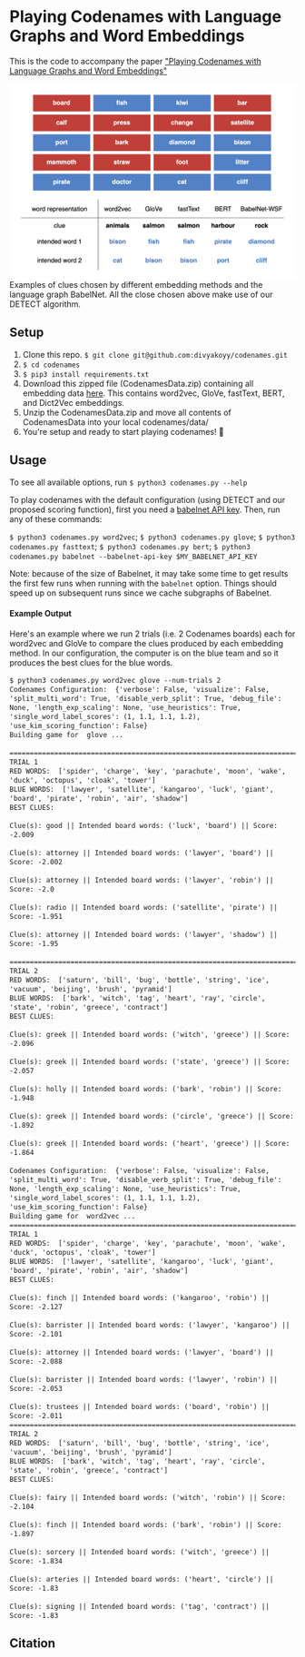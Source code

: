 # Playing Codenames with Language Graphs and Word Embeddings

This is the code to accompany the paper ["Playing Codenames with Language Graphs and Word Embeddings"](https://arxiv.org/abs/2105.05885)

<img src="codenames_output_examples.png"
     alt="Codenames Examples"
     style="float: left; margin-right: 10px;" />

Examples of clues chosen by different embedding methods and the language graph BabelNet. All the close chosen above make use of our DETECT algorithm.

## Setup

1. Clone this repo. `$ git clone git@github.com:divyakoyy/codenames.git`
2. `$ cd codenames`
3. `$ pip3 install requirements.txt`
4. Download this zipped file (CodenamesData.zip) containing all embedding data [here](https://drive.google.com/file/d/1F70CtbsoPPPDnV-ZAUq0i0Rrvtv6taoV/view?usp=sharing). This contains word2vec, GloVe, fastText, BERT, and Dict2Vec embeddings.
5. Unzip the CodenamesData.zip and move all contents of CodenamesData into your local codenames/data/
6. You're setup and ready to start playing codenames! 🥳

## Usage

To see all available options, run `$ python3 codenames.py --help`

To play codenames with the default configuration (using DETECT and our proposed scoring function), first you need a [babelnet API key](https://babelnet.org/guide). Then, run any of these commands:

`$ python3 codenames.py word2vec`; `$ python3 codenames.py glove`; `$ python3 codenames.py fasttext`; `$ python3 codenames.py bert`; `$ python3 codenames.py babelnet --babelnet-api-key $MY_BABELNET_API_KEY`

Note: because of the size of Babelnet, it may take some time to get results the first few runs when running with the `babelnet` option. Things should speed up on subsequent runs since we cache subgraphs of Babelnet.

#### Example Output

Here's an example where we run 2 trials (i.e. 2 Codenames boards) each for word2vec and GloVe to compare the clues produced by each embedding method. In our configuration, the computer is on the blue team and so it produces the best clues for the blue words.

```
$ python3 codenames.py word2vec glove --num-trials 2
Codenames Configuration:  {'verbose': False, 'visualize': False, 'split_multi_word': True, 'disable_verb_split': True, 'debug_file': None, 'length_exp_scaling': None, 'use_heuristics': True, 'single_word_label_scores': (1, 1.1, 1.1, 1.2), 'use_kim_scoring_function': False}
Building game for  glove ...

==================================================================================================================
TRIAL 1
RED WORDS:  ['spider', 'charge', 'key', 'parachute', 'moon', 'wake', 'duck', 'octopus', 'cloak', 'tower']
BLUE WORDS:  ['lawyer', 'satellite', 'kangaroo', 'luck', 'giant', 'board', 'pirate', 'robin', 'air', 'shadow']
BEST CLUES:

Clue(s): good || Intended board words: ('luck', 'board') || Score: -2.009

Clue(s): attorney || Intended board words: ('lawyer', 'board') || Score: -2.002

Clue(s): attorney || Intended board words: ('lawyer', 'robin') || Score: -2.0

Clue(s): radio || Intended board words: ('satellite', 'pirate') || Score: -1.951

Clue(s): attorney || Intended board words: ('lawyer', 'shadow') || Score: -1.95

==================================================================================================================
TRIAL 2
RED WORDS:  ['saturn', 'bill', 'bug', 'bottle', 'string', 'ice', 'vacuum', 'beijing', 'brush', 'pyramid']
BLUE WORDS:  ['bark', 'witch', 'tag', 'heart', 'ray', 'circle', 'state', 'robin', 'greece', 'contract']
BEST CLUES:

Clue(s): greek || Intended board words: ('witch', 'greece') || Score: -2.096

Clue(s): greek || Intended board words: ('state', 'greece') || Score: -2.057

Clue(s): holly || Intended board words: ('bark', 'robin') || Score: -1.948

Clue(s): greek || Intended board words: ('circle', 'greece') || Score: -1.892

Clue(s): greek || Intended board words: ('heart', 'greece') || Score: -1.864

Codenames Configuration:  {'verbose': False, 'visualize': False, 'split_multi_word': True, 'disable_verb_split': True, 'debug_file': None, 'length_exp_scaling': None, 'use_heuristics': True, 'single_word_label_scores': (1, 1.1, 1.1, 1.2), 'use_kim_scoring_function': False}
Building game for  word2vec ...
==================================================================================================================
TRIAL 1
RED WORDS:  ['spider', 'charge', 'key', 'parachute', 'moon', 'wake', 'duck', 'octopus', 'cloak', 'tower']
BLUE WORDS:  ['lawyer', 'satellite', 'kangaroo', 'luck', 'giant', 'board', 'pirate', 'robin', 'air', 'shadow']
BEST CLUES:

Clue(s): finch || Intended board words: ('kangaroo', 'robin') || Score: -2.127

Clue(s): barrister || Intended board words: ('lawyer', 'kangaroo') || Score: -2.101

Clue(s): attorney || Intended board words: ('lawyer', 'board') || Score: -2.088

Clue(s): barrister || Intended board words: ('lawyer', 'robin') || Score: -2.053

Clue(s): trustees || Intended board words: ('board', 'robin') || Score: -2.011
==================================================================================================================
TRIAL 2
RED WORDS:  ['saturn', 'bill', 'bug', 'bottle', 'string', 'ice', 'vacuum', 'beijing', 'brush', 'pyramid']
BLUE WORDS:  ['bark', 'witch', 'tag', 'heart', 'ray', 'circle', 'state', 'robin', 'greece', 'contract']
BEST CLUES:

Clue(s): fairy || Intended board words: ('witch', 'robin') || Score: -2.104

Clue(s): finch || Intended board words: ('bark', 'robin') || Score: -1.897

Clue(s): sorcery || Intended board words: ('witch', 'greece') || Score: -1.834

Clue(s): arteries || Intended board words: ('heart', 'circle') || Score: -1.83

Clue(s): signing || Intended board words: ('tag', 'contract') || Score: -1.83

```

## Citation
